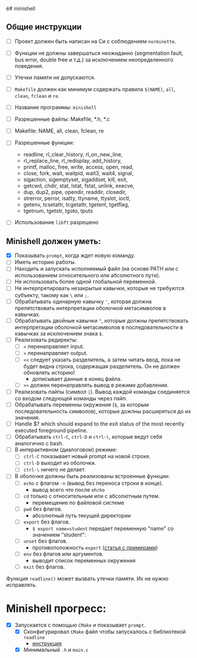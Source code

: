 ё# minishell

## Общие инструкции

- [ ] Проект должен быть написан на Си с соблюдением `norminette`.
- [ ] Функции не должны завершаться неожиданно (segmentation fault, bus error, double free и т.д.) за исключением
  неопределенного поведения.
- [ ] Утечки памяти не допускаются.
- [ ] `Makefile` должен как минимум содержать правила `$(NAME)`, `all`, `clean`, `fclean` и `re`.

- [ ] Название программы: `minishell`
- [ ] Разрешенные файлы: Makefile, *.h, *.c
- [ ] Makefile: NAME, all, clean, fclean, re
- [ ] Разрешенные функции:
    - readline, rl_clear_history, rl_on_new_line,
    - rl_replace_line, rl_redisplay, add_history,
    - printf, malloc, free, write, access, open, read,
    - close, fork, wait, waitpid, wait3, wait4, signal,
    - sigaction, sigemptyset, sigaddset, kill, exit,
    - getcwd, chdir, stat, lstat, fstat, unlink, execve,
    - dup, dup2, pipe, opendir, readdir, closedir,
    - strerror, perror, isatty, ttyname, ttyslot, ioctl,
    - getenv, tcsetattr, tcgetattr, tgetent, tgetflag,
    - tgetnum, tgetstr, tgoto, tputs
- [ ] Использование `libft` разрешено

## Minishell должен уметь:

- [x] Показывать `prompt`, когда ждет новую команду.
- [ ] Иметь историю работы.
- [ ] Находить и запускать исполняемый файл (на основе PATH или с использованием относительного или абсолютного пути).
- [ ] Не использовать более одной глобальной переменной.
- [ ] Не интерпретировать незакрытые кавычки, которые не требуются субъекту, такому как `\` или `;`.
- [ ] Обрабатывать одинарную кавычку `'`, которая должна препятствовать интерпретации оболочкой метасимволов в кавычках.
- [ ] Обрабатывать двойные кавычки `"`, которые должны препятствовать интерпретации оболочкой метасимволов в
  последовательности в кавычках за исключением знака `$`.
- [ ] Реализовать редиректы:
    - [ ] `<` перенаправляет input.
    - [ ] `>` перенаправляет output.
    - [ ] `<<` следует указать разделитель, а затем читать ввод, пока не будет видна строка, содержащая разделитель. Он
      не должен обновлять историю!
      - дописывает данные в конец файла.
    - [ ] `>>` должен перенаправлять вывод в режиме добавления.
- [ ] Реализовать пайпы (символ `|`). Вывод каждой команды соединяется со входом следующей команды через пайп.
- [ ] Обрабатывать переменны окружения (`$`, за которым последовательность символов), которые дожлны расширяться до их
  значения.
- [ ] Handle $? which should expand to the exit status of the most recently executed foreground pipeline.
- [ ] Обрабатывать `ctrl-C`, `ctrl-D` и `ctrl-\`, которые ведут себя аналогично с bash.
- [ ] В интерактивном (диалоговом) режиме:
    - [ ] `ctrl-C` показывает новый prompt на новой строке.
    - [ ] `ctrl-D` выходит из оболочки.
    - [ ] `ctrl-\` ничего не делает.
- [ ] В оболочке должны быть реализованы встроенные функции:
    - [ ] `echo` с флагом `-n` (вывод без переноса строки в конце).
      - вывод всего что после `ehcho`
    - [ ] `cd` только с относительным или с абсолютным путем.
      - перемещение по файловой системе
    - [ ] `pwd` без флагов.
      - абсолютный путь текущей директории
    - [ ] `export` без флагов.
      - `$ export name=student` передает переменную "name" со значением "student":
    - [ ] `unset` без флагов.
      - противоположность `export` ([статья с примерами](https://www.cyberciti.biz/faq/linux-osx-bsd-unix-bash-undefine-environment-variable/))
    - [ ] `env` без флагов или аргументов.
      - выводит список переменных окружения
    - [ ] `exit` без флагов.

Функция `readline()` может вызвать утечки памяти. Их не нужно исправлять.

# Minishell прогресс:

- [x] Запускается с помощью `CMake` и показывает `prompt`.
    - [x] Сконфигурировал `CMake` файл чтобы запускалось с библиотекой `readline`
      - [инструкция](https://youtrack.jetbrains.com/issue/CPP-12828/CMake-Readline-Support)
    - [x] Минимальный `.h` и `main.c`